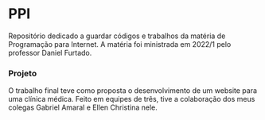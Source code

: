 # PPI
Repositório dedicado a guardar códigos e trabalhos da matéria de Programação para Internet. A matéria foi ministrada em 2022/1 pelo professor Daniel Furtado.

### Projeto
O trabalho final teve como proposta o desenvolvimento de um website para uma clínica médica. Feito em equipes de três, tive a colaboração dos meus colegas Gabriel Amaral e Ellen Christina nele.

